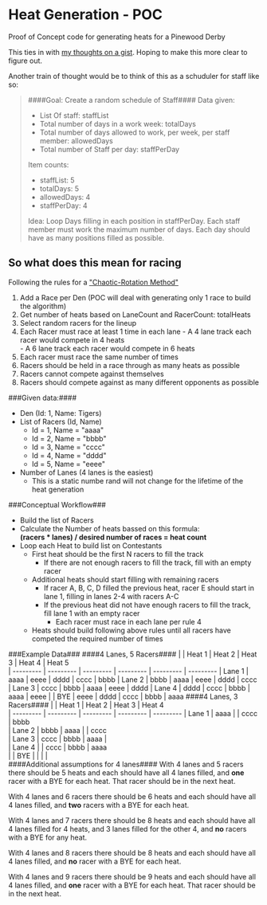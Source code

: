 Heat Generation - POC
==================

Proof of Concept code for generating heats for a Pinewood Derby

This ties in with [my thoughts on a gist](https://gist.github.com/tmeers/8701826). Hoping to make this more clear to figure out. 

Another train of thought would be to think of this as a schuduler for staff like so: 
>####Goal: Create a random schedule of Staff####
>Data given:  
>  - List Of staff: staffList
>  - Total number of days in a work week: totalDays
>  - Total number of days allowed to work, per week, per staff member: allowedDays
>  - Total number of Staff per day: staffPerDay
>
>Item counts: 
>  - staffList: 5
>  - totalDays: 5
>  - allowedDays: 4
>  - staffPerDay: 4
>
>Idea: 
>Loop Days filling in each position in staffPerDay. 
>Each staff member must work the maximum number of days.
>Each day should have as many positions filled as possible.

So what does this mean for racing
----
Following the rules for a ["Chaotic-Rotation Method"](http://www.rahul.net/mcgrew/derby/methods.html#chaotic)
  1. Add a Race per Den (POC will deal with generating only 1 race to build the algorithm)
  2. Get number of heats based on LaneCount and RacerCount: totalHeats  
  3. Select random racers for the lineup   
  4. Each Racer must race at least 1 time in each lane 
    - A 4 lane track each racer would compete in 4 heats   
    - A 6 lane track each racer would compete in 6 heats   
  5. Each racer must race the same number of times  
  6. Racers should be held in a race through as many heats as possible  
  7. Racers cannot compete against themselves  
  8. Racers should compete against as many different opponents as possible  
    
###Given data:####
  - Den (Id: 1, Name: Tigers)
  - List of Racers (Id, Name) 
    - Id = 1, Name = "aaaa" 
    - Id = 2, Name = "bbbb" 
    - Id = 3, Name = "cccc" 
    - Id = 4, Name = "dddd" 
    - Id = 5, Name = "eeee" 
  - Number of Lanes (4 lanes is the easiest)
    - This is a static numbe rand will not change for the lifetime of the heat generation
 
###Conceptual Workflow###
  - Build the list of Racers
  - Calculate the Number of heats bassed on this formula:  
    __(racers * lanes) / desired number of races = heat count__
  - Loop each Heat to build list on Contestants
    - First heat should be the first N racers to fill the track
      - If there are not enough racers to fill the track, fill with an empty racer
    - Additional heats should start filling with remaining racers
      - If racer A, B, C, D filled the previous heat, racer E should start in lane 1, filling in lanes 2-4 with racers A-C
      - If the previous heat did not have enough racers to fill the track, fill lane 1 with an empty racer
        - Each racer must race in each lane per rule 4
    - Heats should build following above rules until all racers have competed the required number of times

###Example Data###
####4 Lanes, 5 Racers####
|           | Heat 1    | Heat 2    | Heat 3    | Heat 4    | Heat 5    
| --------- | --------- | --------- | --------- | --------- | --------- 
| Lane 1    | aaaa      | eeee      | dddd      | cccc      | bbbb
| Lane 2    | bbbb      | aaaa      | eeee      | dddd      | cccc
| Lane 3    | cccc      | bbbb      | aaaa      | eeee      | dddd
| Lane 4    | dddd      | cccc      | bbbb      | aaaa      | eeee
| 
| BYE       | eeee      | dddd      | cccc      | bbbb      | aaaa
####4 Lanes, 3 Racers####
|           | Heat 1    | Heat 2    | Heat 3    | Heat 4    
| --------- | --------- | --------- | --------- | --------- 
| Lane 1    | aaaa      |           | cccc      | bbbb      
| Lane 2    | bbbb      | aaaa      |           | cccc      
| Lane 3    | cccc      | bbbb      | aaaa      |           
| Lane 4    |           | cccc      | bbbb      | aaaa      
| 
| BYE       |           |           |           |       
####Additional assumptions for 4 lanes####
With 4 lanes and 5 racers there should be 5 heats and each should have all 4 lanes filled, and **one** racer with a BYE for each heat. That racer should be in the next heat. 

With 4 lanes and 6 racers there should be 6 heats and each should have all 4 lanes filled, and **two** racers with a BYE for each heat. 

With 4 lanes and 7 racers there should be 8 heats and each should have all 4 lanes filled for 4 heats, and 3 lanes filled for the other 4, and **no** racers with a BYE for any heat. 

With 4 lanes and 8 racers there should be 8 heats and each should have all 4 lanes filled, and **no** racer with a BYE for each heat. 

With 4 lanes and 9 racers there should be 9 heats and each should have all 4 lanes filled, and **one** racer with a BYE for each heat. That racer should be in the next heat. 
